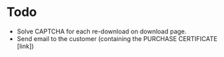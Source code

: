 # Todo

- Solve CAPTCHA for each re-download on download page.
- Send email to the customer (containing the PURCHASE CERTIFICATE [link])
